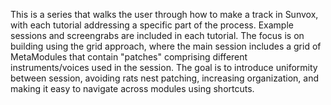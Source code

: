 This is a series that walks the user through how to make a track in Sunvox, with each tutorial addressing a specific part of the process. Example sessions and screengrabs are included in each tutorial. The focus is on building using the grid approach, where the main session includes a grid of MetaModules that contain "patches" comprising different instruments/voices used in the session. The goal is to introduce uniformity between session, avoiding rats nest patching, increasing organization, and making it easy to navigate across modules using shortcuts.
